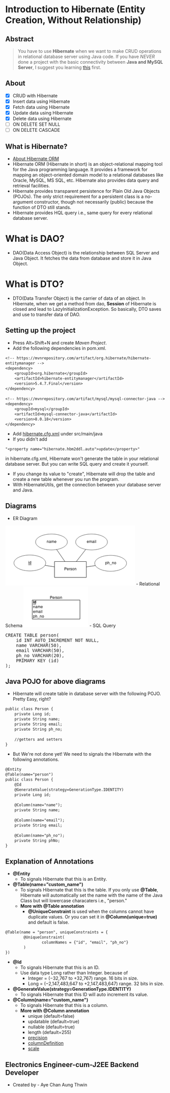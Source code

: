 # Introduction to Hibernate (Entity Creation, Without Relationship)
## Abstract
> You have to use **Hibernate** when we want to make CRUD operations in relational database server using Java code.
> If you have _NEVER_ done a project with the basic connectivity between **Java and MySQL Server**, I suggest you learning [this](https://www.javatpoint.com/example-to-connect-to-the-mysql-database) first.

## About
- [X] CRUD with Hibernate
- [X] Insert data using Hibernate
- [X] Fetch data using Hibernate
- [X] Update data using Hibernate
- [X] Delete data using Hibernate
- [ ] ON DELETE SET NULL
- [ ] ON DELETE CASCADE

## What is Hibernate?
- [About Hibernate ORM](https://hibernate.org/orm/)
- Hibernate ORM (Hibernate in short) is an object-relational mapping tool for the Java programming language. It provides a framework for mapping an object-oriented domain model to a relational databases like Oracle, MySQL, MS SQL, etc. Hibernate also provides data query and retrieval facilities.
- Hibernate provides transparent persistence for Plain Old Java Objects (POJOs). The only strict requirement for a persistent class is a no-argument constructor, though not necessarily (public) because the function of DTO still stands.
- Hibernate provides HQL query i.e., same query for every relational database server.

# What is DAO?
- DAO(Data Access Object) is the relationship between SQL Server and Java Object. It fetches the data from database and store it in Java Object.

# What is DTO?
- DTO(Data Transfer Object) is the carrier of data of an object. In Hibernate, when we get a method from dao, **Session** of Hibernate is closed and lead to LazyInitializationException. So basically, DTO saves and use to transfer data of DAO.

## Setting up the project
- Press Alt+Shift+N and create _Maven Project_.
- Add the following dependencies in pom.xml.
```
<!-- https://mvnrepository.com/artifact/org.hibernate/hibernate-entitymanager -->
<dependency>
    <groupId>org.hibernate</groupId>
    <artifactId>hibernate-entitymanager</artifactId>
    <version>5.4.7.Final</version>
</dependency>
	
<!-- https://mvnrepository.com/artifact/mysql/mysql-connector-java -->
<dependency>
    <groupId>mysql</groupId>
    <artifactId>mysql-connector-java</artifactId>
    <version>8.0.18</version>
</dependency>
```
- Add [hibernate.cfg.xml](https://docs.jboss.org/hibernate/orm/3.3/reference/en/html/session-configuration.html) under src/main/java
- If you didn't add
```
"<property name="hibernate.hbm2ddl.auto">update</property>"
```
in hibernate.cfg.xml, Hibernate won't generate the table in your relational database server. But you can write SQL query and create it yourself.
- If you change its value to "create", Hibernate will drop the table and create a new table whenever you run the program.
- With HibernateUtils, get the connection between your database server and Java.

## Diagrams
- ER Diagram
<img src="images/erd.png" alt="Person with 3 attributes, ER Diagram">
- Relational Schema
<img src="images/relational.png" alt="Person with 3 attributes, Relational Schema">
- SQL Query
<pre>
CREATE TABLE person(
	id INT AUTO_INCREMENT NOT NULL,
	name VARCHAR(50),
	email VARCHAR(50),
	ph_no VARCHAR(20),
	PRIMARY KEY (id)
);
</pre>

## Java POJO for above diagrams
- Hibernate will create table in database server with the following POJO. Pretty Easy, right?
```
public class Person {
	private Long id;
	private String name;
	private String email;
	private String ph_no;
	
	//getters and setters
}
```
- But We're not done yet! We need to signals the Hibernate with the following annotations.
```
@Entity
@Table(name="person")
public class Person {
	@Id
	@GenerateValue(strategy=GenerationType.IDENTITY)
	private Long id;
	
	@Column(name="name");
	private String name;
	
	@Column(name="email");
	private String email;
	
	@Column(name="ph_no");
	private String phNo;
}
```

## Explanation of Annotations
- **@Entity**
  - To signals Hibernate that this is an Entity.
- **@Table(name="custom_name")**
  - To signals Hibernate that this is the table. If you only use **@Table**, Hibernate will automatically set the name with the name of the Java Class but will lowercase characaters i.e., "person."
  - **More with @Table annotation**
    - **@UniqueConstraint** is used when the columns cannot have duplicate values. Or you can set it in **@Column(unique=true)** and default is false.
```
@Table(name = "person", uniqueConstraints = {
		@UniqueConstraint(
				columnNames = {"id", "email", "ph_no"}
		)
})
```
- **@Id**
  - To signals Hibernate that this is an ID.
  - Use data type Long rather than Integer. because of
     - Integer = (−32,767 to +32,767) range. 16 bits in size.
     - Long = (−2,147,483,647 to +2,147,483,647) range. 32 bits in size.
- **@GenerateValue(strategy=GenerationType.IDENTITY)**
  - To signals Hibernate that this ID will auto increment its value.
- **@Column(name="custom_name")**
  - To signals Hibernate that this is a column.
  - **More with @Column annotation**
    - unique (default=false)
    - updatable (default=true)
    - nullable (default=true)
    - length (default=255)
    - [precision](https://stackoverflow.com/questions/4078559/how-to-specify-doubles-precision-on-hibernate)
    - [columnDefinition](https://stackoverflow.com/questions/16078681/what-properties-does-column-columndefinition-make-redundant)
    - [scale](https://stackoverflow.com/questions/4078559/how-to-specify-doubles-precision-on-hibernate)

## Electronics Engineer-cum-J2EE Backend Developer ##
-  Created by - Aye Chan Aung Thwin
